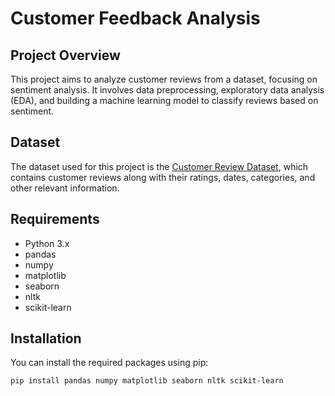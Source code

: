 # Customer Feedback Analysis

## Project Overview
This project aims to analyze customer reviews from a dataset, focusing on sentiment analysis. It involves data preprocessing, exploratory data analysis (EDA), and building a machine learning model to classify reviews based on sentiment.

## Dataset
The dataset used for this project is the [Customer Review Dataset](https://www.kaggle.com/datasets/parve05/customer-review-dataset), which contains customer reviews along with their ratings, dates, categories, and other relevant information.

## Requirements
- Python 3.x
- pandas
- numpy
- matplotlib
- seaborn
- nltk
- scikit-learn

## Installation
You can install the required packages using pip:

```bash
pip install pandas numpy matplotlib seaborn nltk scikit-learn
